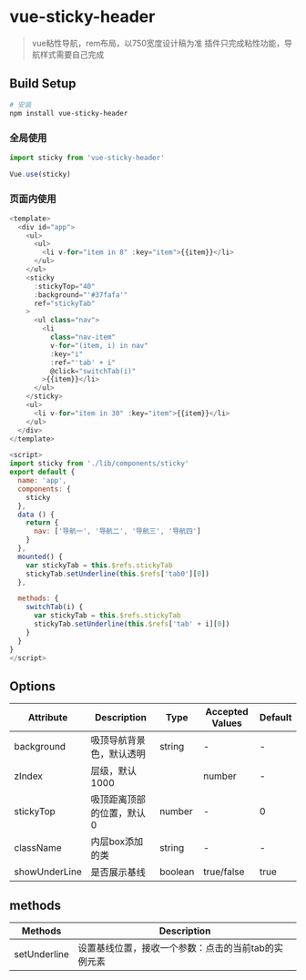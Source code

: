 # vue-sticky-header

> vue粘性导航，rem布局，以750宽度设计稿为准
> 插件只完成粘性功能，导航样式需要自己完成

## Build Setup

``` bash
# 安装
npm install vue-sticky-header
```

### 全局使用
```js
import sticky from 'vue-sticky-header'

Vue.use(sticky)
```

### 页面内使用
```js
<template>
  <div id="app">
    <ul>
      <ul>
        <li v-for="item in 8" :key="item">{{item}}</li>
      </ul>
    </ul>
    <sticky
      :stickyTop="40"
      :background="'#37fafa'"
      ref="stickyTab"
    >
      <ul class="nav">
        <li
          class="nav-item"
          v-for="(item, i) in nav"
          :key="i"
          :ref="'tab' + i"
          @click="switchTab(i)"
        >{{item}}</li>
      </ul>
    </sticky>
    <ul>
      <li v-for="item in 30" :key="item">{{item}}</li>
    </ul>
  </div>
</template>

<script>
import sticky from './lib/components/sticky'
export default {
  name: 'app',
  components: {
    sticky
  },
  data () {
    return {
      nav: ['导航一', '导航二', '导航三', '导航四']
    }
  },
  mounted() {
    var stickyTab = this.$refs.stickyTab
    stickyTab.setUnderline(this.$refs['tab0'][0])
  },

  methods: {
    switchTab(i) {
      var stickyTab = this.$refs.stickyTab
      stickyTab.setUnderline(this.$refs['tab' + i][0])
    }
  }
}
</script>

```


## Options
|  Attribute   | Description  |  Type  |  Accepted Values  |  Default  |
|  ----------  | -----------  |  ----  |  ---------------  |  -------  |
| background  | 吸顶导航背景色，默认透明 |  string  |  -   |  -  |
| zIndex  |  层级，默认1000 |  |  number  |  -  |  1000  |
| stickyTop  |  吸顶距离顶部的位置，默认0 |  number  |  -  |  0  |
| className  |  内层box添加的类 |  string  |  -  |  -  |
| showUnderLine  |  是否展示基线 |  boolean  |  true/false  |  true  |


## methods
|  Methods   | Description  |
|  ----------  | -----------  |
| setUnderline  | 设置基线位置，接收一个参数：点击的当前tab的实例元素 |
